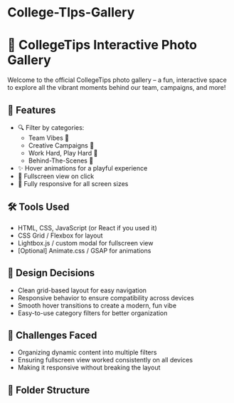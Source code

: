 # College-TIps-Gallery
# 📸 CollegeTips Interactive Photo Gallery

Welcome to the official CollegeTips photo gallery – a fun, interactive space to explore all the vibrant moments behind our team, campaigns, and more!

## 🚀 Features

- 🔍 Filter by categories:
  - Team Vibes 🤝
  - Creative Campaigns 🎨
  - Work Hard, Play Hard 🥳
  - Behind-The-Scenes 🎥
- ✨ Hover animations for a playful experience
- 🔎 Fullscreen view on click
- 📱 Fully responsive for all screen sizes

## 🛠️ Tools Used

- HTML, CSS, JavaScript (or React if you used it)
- CSS Grid / Flexbox for layout
- Lightbox.js / custom modal for fullscreen view
- [Optional] Animate.css / GSAP for animations



## 🧠 Design Decisions

- Clean grid-based layout for easy navigation
- Responsive behavior to ensure compatibility across devices
- Smooth hover transitions to create a modern, fun vibe
- Easy-to-use category filters for better organization

## 🧩 Challenges Faced

- Organizing dynamic content into multiple filters
- Ensuring fullscreen view worked consistently on all devices
- Making it responsive without breaking the layout

## 📂 Folder Structure



